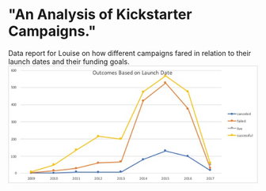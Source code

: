 # "An Analysis of Kickstarter Campaigns."
Data report for Louise on how different campaigns fared in relation to their launch dates and their funding goals.
![Outcomes_Based_on_Launch_Date](https://github.com/sholathompson/repo-kickstarter-analysis/blob/main/Outcomes%20Based%20on%20Launch%20Date.jpg)
